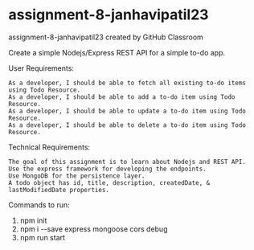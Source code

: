 # assignment-8-janhavipatil23
assignment-8-janhavipatil23 created by GitHub Classroom


Create a simple Nodejs/Express REST API for a simple to-do app.

User Requirements:

    As a developer, I should be able to fetch all existing to-do items using Todo Resource.
    As a developer, I should be able to add a to-do item using Todo Resource.
    As a developer, I should be able to update a to-do item using Todo Resource.
    As a developer, I should be able to delete a to-do item using Todo Resource.

Technical Requirements:

    The goal of this assignment is to learn about Nodejs and REST API.
    Use the express framework for developing the endpoints.
    Use MongoDB for the persistence layer.
    A todo object has id, title, description, createdDate, & lastModifiedDate properties.
    
Commands to run:
1. npm init
2. npm i --save express mongoose cors debug
3. npm run start
